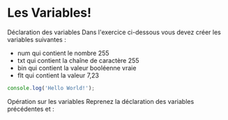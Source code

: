 # Les Variables!
Déclaration des variables
Dans l'exercice ci-dessous vous devez créer les variables suivantes :
- num qui contient le nombre 255
- txt qui contient la chaîne de caractère 255
- bin qui contient la valeur booléenne vraie
- flt qui contient la valeur 7,23



```javascript runnable
console.log('Hello World!');
```

Opération sur les variables
Reprenez la déclaration des variables précédentes et :

